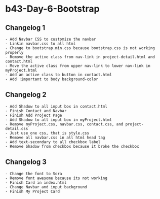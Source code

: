 # b43-Day-6-Bootstrap
## Changelog 1
    - Add Navbar CSS to customize the navbar
    - Linkin navbar.css to all html
    - Change to bootstrap.min.css because bootstrap.css is not working properly
    - Remove the active class from nav-link in project-detail.html and contact.html
    - Move the active class from upper nav-link to lower nav-link in myProject.html
    - Add an active class to button in contact.html
    - Add !important to body background-color
## Changelog 2
    - Add Shadow to all input box in contact.html
    - Finish Contact and Navbar
    - Finish Add Project Page
    - Add Shadow to all input box in myProject.html
    - Remove myProject.css, navbar.css, contact.css, and project-detail.css
    - Just use one css, that is style.css
    - Remove all navbar.css in all html head tag
    - Add text-secondary to all checkbox label
    - Remove Shadow from checkbox because it broke the checkbox
## Changelog 3
    - Change the font to Sora
    - Remove font awesome because its not working
    - Finish Card in index.html
    - Change Navbar and input background
    - Finish My Project Card